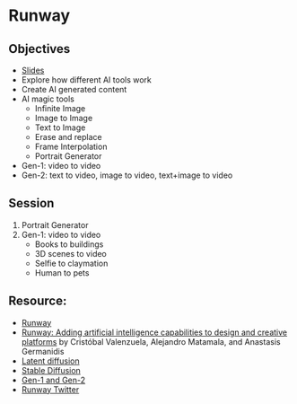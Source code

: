 # Runway

## Objectives

- [Slides](https://docs.google.com/presentation/d/19oIbxS1SRf3VhXyKDNIStmsYJL7v6vWLzkuOH3ViqQE/edit#slide=id.g1802b953517_0_61)
- Explore how different AI tools work
- Create AI generated content
- AI magic tools
  - Infinite Image
  - Image to Image
  - Text to Image
  - Erase and replace
  - Frame Interpolation
  - Portrait Generator
- Gen-1: video to video
- Gen-2: text to video, image to video, text+image to video

## Session

1. Portrait Generator
2. Gen-1: video to video
   - Books to buildings
   - 3D scenes to video
   - Selfie to claymation
   - Human to pets

## Resource:

- [Runway](https://runwayml.com/)
- [Runway: Adding artificial intelligence capabilities to design and creative platforms](https://nips2018creativity.github.io/doc/runway.pdf) by Cristóbal Valenzuela, Alejandro Matamala, and Anastasis Germanidis
- [Latent diffusion](https://research.runwayml.com/publications/high-resolution-image-synthesis-with-latent-diffusion-models)
- [Stable Diffusion](https://research.runwayml.com/the-research-origins-of-stable-difussion)
- [Gen-1 and Gen-2](https://research.runwayml.com/gen2)
- [Runway Twitter](https://twitter.com/runwayml)
